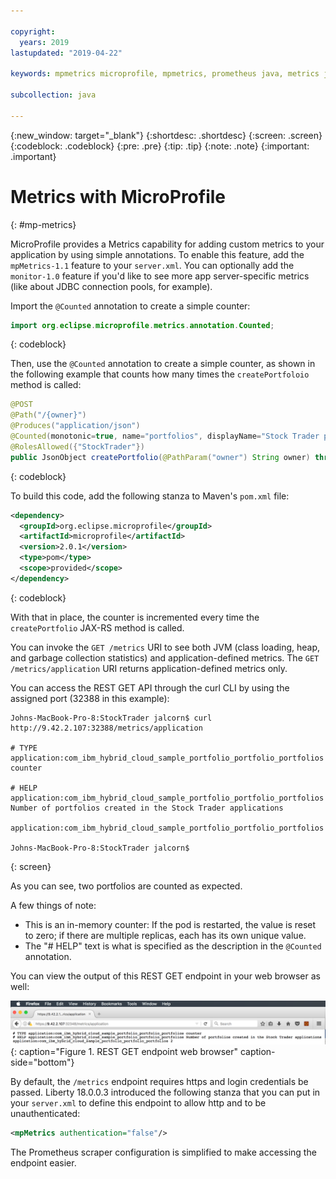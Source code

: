 ```yaml
---

copyright:
  years: 2019
lastupdated: "2019-04-22"

keywords: mpmetrics microprofile, mpmetrics, prometheus java, metrics java, microprofile metrics

subcollection: java

---
```


{:new_window: target="_blank"}
{:shortdesc: .shortdesc}
{:screen: .screen}
{:codeblock: .codeblock}
{:pre: .pre}
{:tip: .tip}
{:note: .note}
{:important: .important}

# Metrics with MicroProfile
{: #mp-metrics}

MicroProfile provides a Metrics capability for adding custom metrics to your application by using simple annotations. To enable this feature, add the `mpMetrics-1.1` feature to your `server.xml`. You can optionally add the `monitor-1.0` feature if you'd like to see more app server-specific metrics (like about JDBC connection pools, for example).

Import the `@Counted` annotation to create a simple counter:

```java
import org.eclipse.microprofile.metrics.annotation.Counted;
```
{: codeblock}

Then, use the `@Counted` annotation to create a simple counter, as shown in the following example that counts how many times the `createPortfoloio` method is called: 

```java
@POST
@Path("/{owner}")
@Produces("application/json")
@Counted(monotonic=true, name="portfolios", displayName="Stock Trader portfolios", description="Number of portfolios created in the Stock Trader applications")
@RolesAllowed({"StockTrader"})
public JsonObject createPortfolio(@PathParam("owner") String owner) throws SQLException {
```
{: codeblock}

To build this code, add the following stanza to Maven's `pom.xml` file:

```xml
<dependency>
  <groupId>org.eclipse.microprofile</groupId>
  <artifactId>microprofile</artifactId>
  <version>2.0.1</version>
  <type>pom</type>
  <scope>provided</scope>
</dependency>
```
{: codeblock}

With that in place, the counter is incremented every time the `createPortfolio` JAX-RS method is called. 

You can invoke the `GET /metrics` URI to see both JVM (class loading, heap, and garbage collection statistics) and application-defined metrics. The `GET /metrics/application` URI returns application-defined metrics only. 

You can access the REST GET API through the curl CLI by using the assigned port (32388 in this example):

```
Johns-MacBook-Pro-8:StockTrader jalcorn$ curl http://9.42.2.107:32388/metrics/application

# TYPE application:com_ibm_hybrid_cloud_sample_portfolio_portfolio_portfolios counter

# HELP application:com_ibm_hybrid_cloud_sample_portfolio_portfolio_portfolios Number of portfolios created in the Stock Trader applications

application:com_ibm_hybrid_cloud_sample_portfolio_portfolio_portfolios

Johns-MacBook-Pro-8:StockTrader jalcorn$
```
{: screen}

As you can see, two portfolios are counted as expected. 

A few things of note:
- This is an in-memory counter: If the pod is restarted, the value is reset to zero; if there are multiple replicas, each has its own unique value.
- The "# HELP" text is what is specified as the description in the `@Counted` annotation.

You can view the output of this REST GET endpoint in your web browser as well:

![REST GET endpoint web browser](images/microprofile-metrics-image1.png "REST GET endpoint web browser"){: caption="Figure 1. REST GET endpoint web browser" caption-side="bottom"}

By default, the `/metrics` endpoint requires https and login credentials be passed. Liberty 18.0.0.3 introduced the following stanza that you can put in your `server.xml` to define this endpoint to allow http and to be unauthenticated:

```xml
<mpMetrics authentication="false"/>
```

The Prometheus scraper configuration is simplified to make accessing the endpoint easier.
